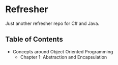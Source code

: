# Refresher

Just another refresher repo for C# and Java.

## Table of Contents
- Concepts around Object Oriented Programming
  - Chapter 1: Abstraction and Encapsulation


